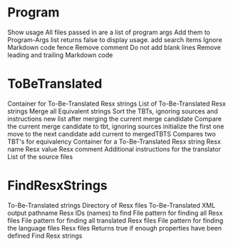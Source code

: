 # Program

Show usage
All files passed in are a list of program args
Add them to Program-Args list
returns false to display usage.
add search items
Ignore Markdown code fence
Remove comment
Do not add blank lines
Remove leading and trailing Markdown code



# ToBeTranslated

Container for To-Be-Translated Resx strings
List of To-Be-Translated Resx strings
Merge all Equivalent strings
Sort the TBTs, ignoring sources and instructions
new list after merging
the current merge candidate
Compare the current merge candidate to tbt, ignoring sources
initialize the first one
move to the next candidate
add current to mergedTBTS
Compares two TBT's for equivalency
Container for a To-Be-Translated Resx string
Resx name
Resx value
Resx comment
Additional instructions for the translator
List of the source files

# FindResxStrings

To-Be-Translated strings
Directory of Resx files
To-Be-Translated XML output pathname
Resx IDs (names) to find
File pattern for finding all Resx files
File pattern for finding all translated Resx files
File pattern for finding the language files Resx files
Returns true if enough properties have been defined
Find Resx strings

